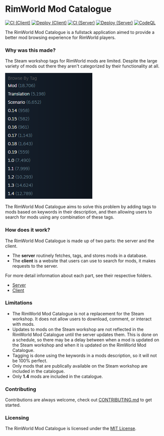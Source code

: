 # RimWorld Mod Catalogue

[![CI (Client)](https://github.com/NachoToast/RimWorldModCatalogue/actions/workflows/node.js.ci.client.yml/badge.svg)](https://github.com/NachoToast/RimWorldModCatalogue/actions/workflows/node.js.ci.client.yml)
[![Deploy (Client)](https://github.com/NachoToast/RimWorldModCatalogue/actions/workflows/deploy.client.yml/badge.svg)](https://github.com/NachoToast/RimWorldModCatalogue/actions/workflows/deploy.client.yml)
[![CI (Server)](https://github.com/NachoToast/RimWorldModCatalogue/actions/workflows/node.js.ci.server.yml/badge.svg)](https://github.com/NachoToast/RimWorldModCatalogue/actions/workflows/node.js.ci.server.yml)
[![Deploy (Server)](https://github.com/NachoToast/RimWorldModCatalogue/actions/workflows/deploy.server.yml/badge.svg)](https://github.com/NachoToast/RimWorldModCatalogue/actions/workflows/deploy.server.yml)
[![CodeQL](https://github.com/NachoToast/RimWorldModCatalogue/actions/workflows/codeql-analysis.yml/badge.svg)](https://github.com/NachoToast/RimWorldModCatalogue/actions/workflows/codeql-analysis.yml)

The RimWorld Mod Catalogue is a fullstack application aimed to provide a better mod browsing experience for RimWorld players.

### Why was this made?

The Steam workshop tags for RimWorld mods are limited. Despite the large variety of mods out there they aren't categorized by their functionality at all.

![image](.github/images/BrowseTagsScreenshot.png)

The RimWorld Mod Catalogue aims to solve this problem by adding tags to mods based on keywords in their description, and then allowing users to search for mods using any combination of these tags.

### How does it work?

The RimWorld Mod Catalogue is made up of two parts: the server and the client.

- The **server** routinely fetches, tags, and stores mods in a database.
- The **client** is a website that users can use to search for mods, it makes requests to the server.

For more detail information about each part, see their respective folders.

- [Server](./server/README.md)
- [Client](./client/README.md)

### Limitations

- The RimWorld Mod Catalogue is not a replacement for the Steam workshop. It does not allow users to download, comment, or interact with mods.
- Updates to mods on the Steam workshop are not reflected in the RimWorld Mod Catalogue until the server updates them. This is done on a schedule, so there may be a delay between when a mod is updated on the Steam workshop and when it is updated on the RimWorld Mod Catalogue.
- Tagging is done using the keywords in a mods description, so it will not be 100% perfect.
- Only mods that are publically available on the Steam workshop are included in the catalogue.
- Only **1.4** mods are included in the catalogue.

### Contributing

Contributions are always welcome, check out [CONTRIBUTING.md](./.github/CONTRIBUTING.md) to get started.

### Licensing

The RimWorld Mod Catalogue is licensed under the [MIT License](./LICENSE).
